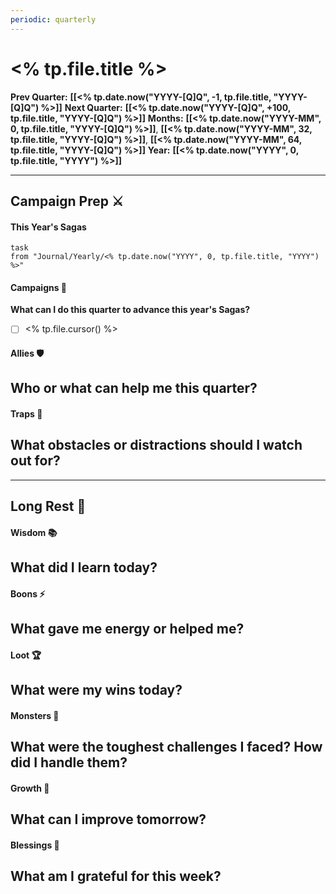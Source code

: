 ```yaml
---
periodic: quarterly
---
```

# <% tp.file.title %>

**Prev Quarter:** **[[<% tp.date.now("YYYY-[Q]Q", -1, tp.file.title, "YYYY-[Q]Q") %>]]**
**Next Quarter:** **[[<% tp.date.now("YYYY-[Q]Q", +100, tp.file.title, "YYYY-[Q]Q") %>]]**
**Months:** **[[<% tp.date.now("YYYY-MM", 0, tp.file.title, "YYYY-[Q]Q") %>]]**, **[[<% tp.date.now("YYYY-MM", 32, tp.file.title, "YYYY-[Q]Q") %>]]**, **[[<% tp.date.now("YYYY-MM", 64, tp.file.title, "YYYY-[Q]Q") %>]]**
**Year:** **[[<% tp.date.now("YYYY", 0, tp.file.title, "YYYY") %>]]**
___
## Campaign Prep ⚔️
#### This Year's Sagas
```dataview
task
from "Journal/Yearly/<% tp.date.now("YYYY", 0, tp.file.title, "YYYY") %>"
```
#### Campaigns 🏹
**What can I do this quarter to advance this year's Sagas?**
- [ ] <% tp.file.cursor() %>
#### Allies 🛡️
 **Who or what can help me this quarter?**  
- 
#### Traps 👹
**What obstacles or distractions should I watch out for?**  
- 

___
## Long Rest 🌙
#### Wisdom 📚
**What did I learn today?**  
- 
#### Boons ⚡
**What gave me energy or helped me?**  
- 
#### Loot 🏆
**What were my wins today?**  
- 
#### Monsters 🐉
**What were the toughest challenges I faced? How did I handle them?**  
- 
#### Growth 🌱
**What can I improve tomorrow?**  
- 
#### Blessings 🌟
**What am I grateful for this week?**  
- 
